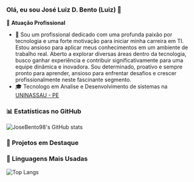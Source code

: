 ### Olá, eu sou José Luiz D. Bento (Luiz) 👋

<!--✨ **Cargo** na [Empresa](link daa empresa) e entusiasta de tecnologia e educação. -->

🏢 **Atuação Profissional**
- 🚀 Sou um profissional dedicado com uma profunda paixão por tecnologia e uma forte motivação para iniciar minha carreira em TI. Estou ansioso para aplicar meus conhecimentos em um ambiente de trabalho real. Aberto a explorar diversas áreas dentro da tecnologia, busco ganhar experiência e contribuir significativamente para uma equipe dinâmica e inovadora. Sou determinado, proativo e sempre pronto para aprender, ansioso para enfrentar desafios e crescer profissionalmente neste fascinante segmento.
- 🎓 Tecnologo em Analise e Desenvolvimento de sistemas na [UNINASSAU - PE](https://www.uninassau.edu.br/)

<!--📱 **Especialidades**
- 📚 Pergunte-me sobre Java, Kotlin e desenvolvimento Mobile para Android! -->

### 📊 Estatísticas no GitHub

![JoseBento98's GitHub stats](https://github-readme-stats.vercel.app/api?username=JoseBento98&show_icons=true&theme=dracula)

### 📌 Projetos em Destaque

<!--[![Readme Card](LinkGithub)](Link GitHub) -->

### 🚀 Linguagens Mais Usadas

![Top Langs](https://github-readme-stats.vercel.app/api/top-langs/?username=JoseBento98&layout=compact)
